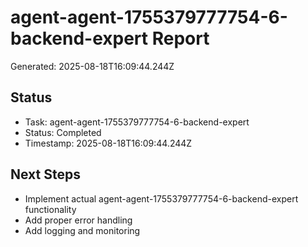 # agent-agent-1755379777754-6-backend-expert Report

Generated: 2025-08-18T16:09:44.244Z

## Status
- Task: agent-agent-1755379777754-6-backend-expert
- Status: Completed
- Timestamp: 2025-08-18T16:09:44.244Z

## Next Steps
- Implement actual agent-agent-1755379777754-6-backend-expert functionality
- Add proper error handling
- Add logging and monitoring
